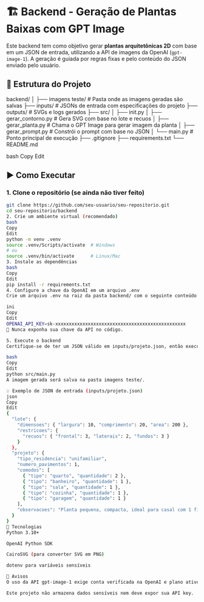 # 🏗️ Backend - Geração de Plantas Baixas com GPT Image

Este backend tem como objetivo gerar **plantas arquitetônicas 2D** com base em um JSON de entrada, utilizando a API de imagens da OpenAI (`gpt-image-1`). A geração é guiada por regras fixas e pelo conteúdo do JSON enviado pelo usuário.

## 📁 Estrutura do Projeto

backend/
│
├── imagens teste/ # Pasta onde as imagens geradas são salvas
├── inputs/ # JSONs de entrada com especificações do projeto
├── outputs/ # SVGs e logs gerados
├── src/
│ ├── init.py
│ ├── gerar_contorno.py # Gera SVG com base no lote e recuos
│ ├── gerar_planta.py # Chama o GPT Image para gerar imagem da planta
│ ├── gerar_prompt.py # Constrói o prompt com base no JSON
│ └── main.py # Ponto principal de execução
├── .gitignore
├── requirements.txt
└── README.md

bash
Copy
Edit

## ▶️ Como Executar

### 1. Clone o repositório (se ainda não tiver feito)
```bash
git clone https://github.com/seu-usuario/seu-repositorio.git
cd seu-repositorio/backend
2. Crie um ambiente virtual (recomendado)
bash
Copy
Edit
python -m venv .venv
source .venv/Scripts/activate  # Windows
# ou
source .venv/bin/activate      # Linux/Mac
3. Instale as dependências
bash
Copy
Edit
pip install -r requirements.txt
4. Configure a chave da OpenAI em um arquivo .env
Crie um arquivo .env na raiz da pasta backend/ com o seguinte conteúdo:

ini
Copy
Edit
OPENAI_API_KEY=sk-xxxxxxxxxxxxxxxxxxxxxxxxxxxxxxxxxxxxxxxxxxxxxxxx
🔐 Nunca exponha sua chave da API no código.

5. Execute o backend
Certifique-se de ter um JSON válido em inputs/projeto.json, então execute:

bash
Copy
Edit
python src/main.py
A imagem gerada será salva na pasta imagens teste/.

💡 Exemplo de JSON de entrada (inputs/projeto.json)
json
Copy
Edit
{
  "lote": {
    "dimensoes": { "largura": 10, "comprimento": 20, "area": 200 },
    "restricoes": {
      "recuos": { "frontal": 3, "laterais": 2, "fundos": 3 }
    }
  },
  "projeto": {
    "tipo_residencia": "unifamiliar",
    "numero_pavimentos": 1,
    "comodos": [
      { "tipo": "quarto", "quantidade": 2 },
      { "tipo": "banheiro", "quantidade": 1 },
      { "tipo": "sala", "quantidade": 1 },
      { "tipo": "cozinha", "quantidade": 1 },
      { "tipo": "garagem", "quantidade": 1 }
    ],
    "observacoes": "Planta pequena, compacta, ideal para casal com 1 filho"
  }
}
🧠 Tecnologias
Python 3.10+

OpenAI Python SDK

CairoSVG (para converter SVG em PNG)

dotenv para variáveis sensíveis

🚫 Avisos
O uso da API gpt-image-1 exige conta verificada na OpenAI e plano ativo com créditos.

Este projeto não armazena dados sensíveis nem deve expor sua API key.

